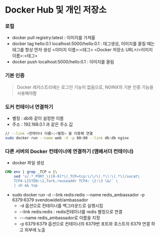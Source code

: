 # Docker Hub 및 개인 저장소

### 로컬

- docker pull registry:latest : 이미지를 가져옮
- docker tag hello:0.1 localhost:5000/hello:0.1 : 태그생성, 이미지를 올릴 때는 태그를 항상 먼저 생성 <이미지 이름>:<태그> <Docker 저장소 URL>/<이미지 이름>:<태그>
- docker push localhost:5000/hello:0.1 : 이미지를 올림

### 기본 인증

> Docker 레지스트리에는 로그인 기능이 없음으로, NGINX의 기본 인증 기능을 사용해야함

### 도커 컨테이너 연결하기 

- 별칭 : db와 같이 설정한 이름
- 주소 : 192.168.0.1 과 같은 주소 값

```bash
// --link <컨테이너 이름>:<별칭> 을 이용해 연결
sudo docker run --name web -d -p 80:80 --link db:db nginx

```

### 다른 서버의 Docker 컨테이너에 연결하기 (앰배서더 컨테이너)

- docker 파일 생성

```dockerfile
CMD env | grep _TCP = |\
    sed 's/.*_PORT_\([0-9]*\)_TCP=tcp:\/\/\(.*\):\(.*\)/socat\
    TCP4-LISTEN:\1,fork,reuseaddr TCP4: \2:\3 \&/` \
    | sh && top
```

- sudo docker run -d --link redis:redis --name redis_ambassador -p 6379:6379 svendowideit/ambassador
    - -d 옵션으로 컨테이너를 백그라운드로 실행시킴
    - --link redis:redis : redis컨테이너를 redis 별칭으로 연결
    - ---name redis_ambassador로 이름을 지정
    - -p 6379:6379 옵션으로 컨테이너의 6379번 포트와 호스트의 6379 연결 하고 외부에 노출
